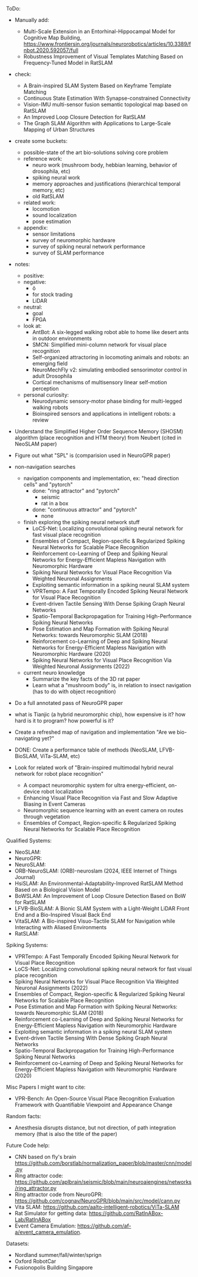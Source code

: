 ToDo:
- Manually add:
    - Multi-Scale Extension in an Entorhinal-Hippocampal Model for Cognitive Map Building, https://www.frontiersin.org/journals/neurorobotics/articles/10.3389/fnbot.2020.592057/full
    - Robustness Improvement of Visual Templates Matching Based on Frequency-Tuned Model in RatSLAM
    
- check:
    - A Brain-inspired SLAM System Based on Keyframe Template Matching
    - Continuous State Estimation With Synapse-constrained Connectivity
    - Vision-IMU multi-sensor fusion semantic topological map based on RatSLAM
    - An Improved Loop Closure Detection for RatSLAM
    - The Graph SLAM Algorithm with Applications to Large-Scale Mapping of Urban Structures

- create some buckets:
    - possible-state of the art bio-solutions solving core problem
    - reference work:
        - neuro work (mushroom body, hebbian learning, behavior of drosophila, etc)
        - spiking neural work
        - memory approaches and justifications (hierarchical temporal memory, etc)
        - old RatSLAM
    - related work:
        - locomotion
        - sound localization
        - pose estimation
    - appendix:
        - sensor limitations
        - survey of neuromorphic hardware
        - survey of spiking neural network performance
        - survey of SLAM performance
- notes:
    - positive:
    - negative:
        - õ
        - for stock trading
        - LiDAR
    - neutral:
        - goal
        - FPGA
    - look at:
        - AntBot: A six-legged walking robot able to home like desert ants in outdoor environments
        - SMCN: Simplified mini-column network for visual place recognition
        - Self-organized attractoring in locomoting animals and robots: an emerging field
        - NeuroMechFly v2: simulating embodied sensorimotor control in adult Drosophila
        - Cortical mechanisms of multisensory linear self-motion perception
    - personal curiosity:
        - Neurodynamic sensory-motor phase binding for multi-legged walking robots
        - Bioinspired sensors and applications in intelligent robots: a review
         
         
- Understand the Simplified Higher Order Sequence Memory (SHOSM) algorithm (place recognition and HTM theory) from Neubert (cited in NeoSLAM paper)
- Figure out what "SPL" is (comparision used in NeuroGPR paper)
- non-navigation searches
    - navigation components and implementation, ex: "head direction cells" and "pytorch"
        - done: "ring attractor" and "pytorch"
            - seismic
            - rat in a box
        - done: "continuous attractor" and "pytorch"
            - none
    - finish exploring the spiking neural network stuff
        - LoCS-Net: Localizing convolutional spiking neural network for fast visual place recognition
        - Ensembles of Compact, Region-specific & Regularized Spiking Neural Networks for Scalable Place Recognition
        - Reinforcement co-Learning of Deep and Spiking Neural Networks for Energy-Efficient Mapless Navigation with Neuromorphic Hardware
        - Spiking Neural Networks for Visual Place Recognition Via Weighted Neuronal Assignments
        - Exploiting semantic information in a spiking neural SLAM system
        - VPRTempo: A Fast Temporally Encoded Spiking Neural Network for Visual Place Recognition
        - Event-driven Tactile Sensing With Dense Spiking Graph Neural Networks
        - Spatio-Temporal Backpropagation for Training High-Performance Spiking Neural Networks
        - Pose Estimation and Map Formation with Spiking Neural Networks: towards Neuromorphic SLAM (2018) 
        - Reinforcement co-Learning of Deep and Spiking Neural Networks for Energy-Efficient Mapless Navigation with Neuromorphic Hardware (2020)
        - Spiking Neural Networks for Visual Place Recognition Via Weighted Neuronal Assignments (2022)
    - current neuro knowledge
        - Summarize the key facts of the 3D rat paper
        - Learn what a "mushroom body" is, in relation to insect navigation (has to do with object recognition)
- Do a full annotated pass of NeuroGPR paper
- what is Tianjic (a hybrid neuromorphic chip), how expensive is it? how hard is it to program? how powerful is it?
- Create a refreshed map of navigation and implementation "Are we bio-navigating yet?"
- DONE: Create a performance table of methods (NeoSLAM, LFVB-BioSLAM, ViTa-SLAM, etc)
- Look for related work of "Brain-inspired multimodal hybrid neural network for robot place recognition"
    - A compact neuromorphic system for ultra energy-efficient, on-device robot localization
    - Enhancing Visual Place Recognition via Fast and Slow Adaptive Biasing in Event Cameras
    - Neuromorphic sequence learning with an event camera on routes through vegetation
    - Ensembles of Compact, Region-specific & Regularized Spiking Neural Networks for Scalable Place Recognition

Qualified Systems:
- NeoSLAM:
- NeuroGPR: 
- NeuroSLAM:
- ORB-NeuroSLAM: (ORB)-neuroslam (2024, IEEE Internet of Things Journal)
- HsiSLAM: An Environmental-Adaptability-Improved RatSLAM Method Based on a Biological Vision Model
- BoWSLAM: An Improvement of Loop Closure Detection Based on BoW for RatSLAM
- LFVB-BioSLAM: A Bionic SLAM System with a Light-Weight LiDAR Front End and a Bio-Inspired Visual Back End
- VitaSLAM: A Bio-inspired Visuo-Tactile SLAM for Navigation while Interacting with Aliased Environments
- RatSLAM:

Spiking Systems:
- VPRTempo: A Fast Temporally Encoded Spiking Neural Network for Visual Place Recognition
- LoCS-Net: Localizing convolutional spiking neural network for fast visual place recognition
- Spiking Neural Networks for Visual Place Recognition Via Weighted Neuronal Assignments (2022)
- Ensembles of Compact, Region-specific & Regularized Spiking Neural Networks for Scalable Place Recognition
- Pose Estimation and Map Formation with Spiking Neural Networks: towards Neuromorphic SLAM (2018)
- Reinforcement co-Learning of Deep and Spiking Neural Networks for Energy-Efficient Mapless Navigation with Neuromorphic Hardware
- Exploiting semantic information in a spiking neural SLAM system
- Event-driven Tactile Sensing With Dense Spiking Graph Neural Networks
- Spatio-Temporal Backpropagation for Training High-Performance Spiking Neural Networks
- Reinforcement co-Learning of Deep and Spiking Neural Networks for Energy-Efficient Mapless Navigation with Neuromorphic Hardware (2020)


Misc Papers I might want to cite:
- VPR-Bench: An Open-Source Visual Place Recognition Evaluation Framework with Quantifiable Viewpoint and Appearance Change

Random facts:
- Anesthesia disrupts distance, but not direction, of path integration memory (that is also the title of the paper)

Future Code help:
- CNN based on fly's brain https://github.com/borstlab/normalization_paper/blob/master/cnn/model.py
- Ring attractor code: https://github.com/aplbrain/seismic/blob/main/neuroaiengines/networks/ring_attractor.py 
- Ring attractor code from NeuroGPR: https://github.com/cognav/NeuroGPR/blob/main/src/model/cann.py
- Vita SLAM: https://github.com/aalto-intelligent-robotics/ViTa-SLAM
- Rat Simulator for getting data: https://github.com/RatInABox-Lab/RatInABox
- Event Camera Emulation: https://github.com/af-a/event_camera_emulation.

Datasets:
- Nordland summer/fall/winter/sprign
- Oxford RobotCar
- Fusionopolis Building Singapore